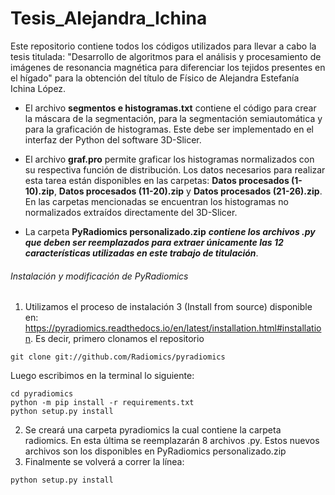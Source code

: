 # Tesis_Alejandra_Ichina
  Este repositorio contiene todos los códigos utilizados para llevar a cabo la tesis titulada: "Desarrollo de algoritmos para el análisis y procesamiento de imágenes de resonancia magnética para diferenciar los tejidos presentes en el hígado" para la obtención del título de Físico de Alejandra Estefanía Ichina López.

- El archivo **segmentos e histogramas.txt** contiene el código para crear la máscara de la segmentación, para la segmentación semiautomática y para la graficación de histogramas. Este debe ser implementado en el interfaz der Python del software 3D-Slicer.

- El archivo **graf.pro** permite graficar los histogramas normalizados con su respectiva función de distribución. Los datos necesarios para realizar esta tarea están disponibles en las carpetas: **Datos procesados (1-10).zip**, **Datos procesados (11-20).zip** y **Datos procesados (21-26).zip**. En las carpetas mencionadas se encuentran los histogramas no normalizados extraídos directamente del 3D-Slicer.

- La carpeta **PyRadiomics personalizado.zip** ***contiene los archivos .py que deben ser reemplazados para extraer únicamente las 12 características utilizadas en este trabajo de titulación***. 
###### Instalación y modificación de PyRadiomics
1. Utilizamos el proceso de instalación 3 (Install from source) disponible en: https://pyradiomics.readthedocs.io/en/latest/installation.html#installation. Es decir, primero clonamos el repositorio
```
git clone git://github.com/Radiomics/pyradiomics
```
Luego escribimos en la terminal lo siguiente:
```
cd pyradiomics
python -m pip install -r requirements.txt
python setup.py install
```
2. Se creará una carpeta pyradiomics la cual contiene la carpeta radiomics. En esta última se reemplazarán 8 archivos .py. Estos nuevos archivos son los disponibles en PyRadiomics personalizado.zip
3. Finalmente se volverá a correr la línea:
```
python setup.py install
```

